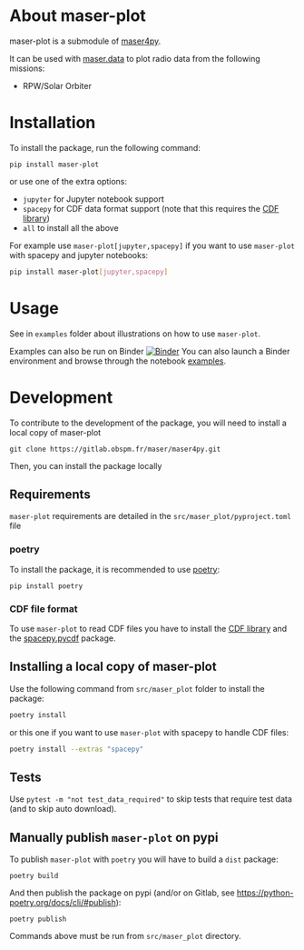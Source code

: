 # About maser-plot

maser-plot is a submodule of [maser4py](https://pypi.org/project/maser4py/).

It can be used with [maser.data](https://pypi.org/project/maser.data/) to plot radio data from the following missions:

- RPW/Solar Orbiter

# Installation

To install the package, run the following command:

```
pip install maser-plot
```

or use one of the extra options:

- `jupyter` for Jupyter notebook support
- `spacepy` for CDF data format support (note that this requires the [CDF library](https://cdf.gsfc.nasa.gov/html/sw_and_docs.html))
- `all` to install all the above

For example use `maser-plot[jupyter,spacepy]` if you want to use `maser-plot` with spacepy and jupyter notebooks:

```bash
pip install maser-plot[jupyter,spacepy]
```

# Usage

See in `examples` folder about illustrations on how to use `maser-plot`.

Examples can also be run on Binder [![Binder](https://mybinder.org/badge_logo.svg)](https://mybinder.org/v2/git/https%3A%2F%2Fgitlab.obspm.fr%2Fmaser%2Fmaser4py.git/master) You can also launch a Binder environment and browse through the notebook [examples](https://gitlab.obspm.fr/maser/maser4py/-/tree/namespace/examples).

# Development

To contribute to the development of the package, you will need to install a local copy of maser-plot

```
git clone https://gitlab.obspm.fr/maser/maser4py.git
```

Then, you can install the package locally

## Requirements

`maser-plot` requirements are detailed in the `src/maser_plot/pyproject.toml` file

### poetry

To install the package, it is recommended to use [poetry](https://python-poetry.org/docs/#installing-with-pip):

```
pip install poetry
```

### CDF file format

To use `maser-plot` to read CDF files you have to install the [CDF library](https://cdf.gsfc.nasa.gov/html/sw_and_docs.html) and the [spacepy.pycdf](https://spacepy.github.io/install.html) package.

## Installing a local copy of maser-plot

Use the following command from `src/maser_plot` folder to install the package:

```bash
poetry install
```

or this one if you want to use `maser-plot` with spacepy to handle CDF files:

```bash
poetry install --extras "spacepy"
```

## Tests

Use `pytest -m "not test_data_required"` to skip tests that require test data (and to skip auto download).

## Manually publish `maser-plot` on pypi

To publish `maser-plot` with `poetry` you will have to build a `dist` package:

```
poetry build
```

And then publish the package on pypi (and/or on Gitlab, see https://python-poetry.org/docs/cli/#publish):

```
poetry publish
```

Commands above must be run from `src/maser_plot` directory.
